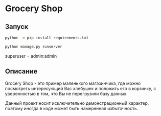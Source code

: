 # Grocery Shop

## Запуск

```bash
python -m pip install requirements.txt
```

```bash
python manage.py runserver
```

superuser = admin:admin

## Описание

Grocery Shop - это пример маленького магазинчика, где можно посмотреть
интересующий Вас хлебушек и положить его в корзинку, с уверенностью в том,
что Вы не перегрузили базу данных.

Данный проект носит исключительно демонстрационный характер,
поэтому иногда в коде может быть намеренная избыточность.
